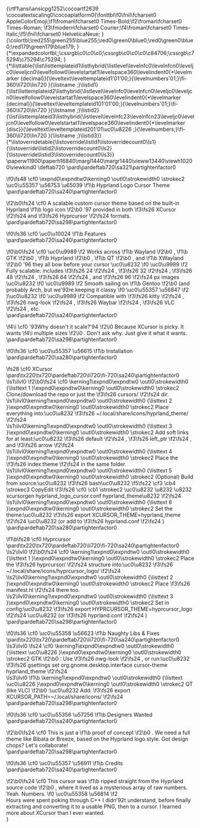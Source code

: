 {\rtf1\ansi\ansicpg1252\cocoartf2639
\cocoatextscaling0\cocoaplatform0{\fonttbl\f0\fnil\fcharset0 AppleColorEmoji;\f1\froman\fcharset0 Times-Bold;\f2\froman\fcharset0 Times-Roman;
\f3\fmodern\fcharset0 Courier;\f4\froman\fcharset0 Times-Italic;\f5\fnil\fcharset0 HelveticaNeue;
}
{\colortbl;\red255\green255\blue255;\red0\green0\blue0;\red0\green0\blue0;\red179\green179\blue179;
}
{\*\expandedcolortbl;;\cssrgb\c0\c0\c0;\cssrgb\c0\c0\c0\c84706;\cssrgb\c75294\c75294\c75294;
}
{\*\listtable{\list\listtemplateid1\listhybrid{\listlevel\levelnfc0\levelnfcn0\leveljc0\leveljcn0\levelfollow0\levelstartat1\levelspace360\levelindent0{\*\levelmarker \{decimal\}}{\leveltext\leveltemplateid1\'01\'00;}{\levelnumbers\'01;}\fi-360\li720\lin720 }{\listname ;}\listid1}
{\list\listtemplateid2\listhybrid{\listlevel\levelnfc0\levelnfcn0\leveljc0\leveljcn0\levelfollow0\levelstartat1\levelspace360\levelindent0{\*\levelmarker \{decimal\}}{\leveltext\leveltemplateid101\'01\'00;}{\levelnumbers\'01;}\fi-360\li720\lin720 }{\listname ;}\listid2}
{\list\listtemplateid3\listhybrid{\listlevel\levelnfc23\levelnfcn23\leveljc0\leveljcn0\levelfollow0\levelstartat1\levelspace360\levelindent0{\*\levelmarker \{disc\}}{\leveltext\leveltemplateid201\'01\uc0\u8226 ;}{\levelnumbers;}\fi-360\li720\lin720 }{\listname ;}\listid3}}
{\*\listoverridetable{\listoverride\listid1\listoverridecount0\ls1}{\listoverride\listid2\listoverridecount0\ls2}{\listoverride\listid3\listoverridecount0\ls3}}
\paperw11900\paperh16840\margl1440\margr1440\vieww13440\viewh10200\viewkind0
\deftab720
\pard\pardeftab720\sa321\partightenfactor0

\f0\fs48 \cf0 \expnd0\expndtw0\kerning0
\outl0\strokewidth0 \strokec2 \uc0\u55357 \u56753 \u65039 
\f1\b  Hyprland Logo Cursor Theme\
\pard\pardeftab720\sa240\partightenfactor0

\f2\b0\fs24 \cf0 A scalable custom cursor theme based on the built-in Hyprland 
\f1\b logo icon
\f2\b0  \'97 provided in both 
\f3\fs26 XCursor
\f2\fs24  and 
\f3\fs26 Hyprcursor
\f2\fs24  formats.\
\pard\pardeftab720\sa298\partightenfactor0

\f0\fs36 \cf0 \uc0\u10024 
\f1\b  Features\
\pard\pardeftab720\sa240\partightenfactor0

\f0\b0\fs24 \cf0 \uc0\u9989 
\f2  Works across 
\f1\b Wayland
\f2\b0 , 
\f1\b GTK
\f2\b0 , 
\f1\b Hyprland
\f2\b0 , 
\f1\b QT
\f2\b0 , and 
\f1\b XWayland
\f2\b0  \'96 they all bow before your cursor \uc0\u8232 
\f0 \uc0\u9989 
\f2  Fully scalable: includes 
\f3\fs26 24
\f2\fs24 , 
\f3\fs26 32
\f2\fs24 , 
\f3\fs26 48
\f2\fs24 , 
\f3\fs26 64
\f2\fs24 , and 
\f3\fs26 96
\f2\fs24  px images \uc0\u8232 
\f0 \uc0\u9989 
\f2  Smooth sailing on 
\f1\b Gentoo
\f2\b0  (and probably Arch, but we\'92re keeping it classy 
\f0 \uc0\u55357 \u56847 
\f2 )\uc0\u8232 
\f0 \uc0\u9989 
\f2  Compatible with 
\f3\fs26 kitty
\f2\fs24 , 
\f3\fs26 nwg-look
\f2\fs24 , 
\f3\fs26 Waybar
\f2\fs24 , 
\f3\fs26 VLC
\f2\fs24 , etc.\
\pard\pardeftab720\sa240\partightenfactor0

\f4\i \cf0 \'93Why doesn't it scale?\'94
\f2\i0  Because XCursor is picky. It wants 
\f4\i multiple sizes
\f2\i0 . Don't ask why. Just give it what it wants.\
\pard\pardeftab720\sa298\partightenfactor0

\f0\fs36 \cf0 \uc0\u55357 \u56615 
\f1\b  Installation\
\pard\pardeftab720\sa280\partightenfactor0

\fs28 \cf0 XCursor\
\pard\tx220\tx720\pardeftab720\li720\fi-720\sa240\partightenfactor0
\ls1\ilvl0
\f2\b0\fs24 \cf0 \kerning1\expnd0\expndtw0 \outl0\strokewidth0 {\listtext	1	}\expnd0\expndtw0\kerning0
\outl0\strokewidth0 \strokec2 Clone/download the repo or just the 
\f3\fs26 cursors/
\f2\fs24  dir.\
\ls1\ilvl0\kerning1\expnd0\expndtw0 \outl0\strokewidth0 {\listtext	2	}\expnd0\expndtw0\kerning0
\outl0\strokewidth0 \strokec2 Place everything into:\uc0\u8232 
\f3\fs26 ~/.local/share/icons/hyprland_theme/
\f2\fs24 \
\ls1\ilvl0\kerning1\expnd0\expndtw0 \outl0\strokewidth0 {\listtext	3	}\expnd0\expndtw0\kerning0
\outl0\strokewidth0 \strokec2 Add soft links for at least:\uc0\u8232 
\f3\fs26 default
\f2\fs24 , 
\f3\fs26 left_ptr
\f2\fs24 , and 
\f3\fs26 arrow
\f2\fs24 \
\ls1\ilvl0\kerning1\expnd0\expndtw0 \outl0\strokewidth0 {\listtext	4	}\expnd0\expndtw0\kerning0
\outl0\strokewidth0 \strokec2 Place the 
\f3\fs26 index.theme
\f2\fs24  in the same folder.\
\ls1\ilvl0\kerning1\expnd0\expndtw0 \outl0\strokewidth0 {\listtext	5	}\expnd0\expndtw0\kerning0
\outl0\strokewidth0 \strokec2 (Optional) Build from source:\uc0\u8232 
\f3\fs26 bash\uc0\u8232 
\f5\fs22 \cf3 \cb4 \strokec3 CopyEdit
\f3\fs26 \cf0 \cb1 \strokec2 \uc0\u8232 \u8232 \u8232 xcursorgen hyprland_logo_cursor.conf hyprland_theme\u8232 
\f2\fs24 \
\ls1\ilvl0\kerning1\expnd0\expndtw0 \outl0\strokewidth0 {\listtext	6 	}\expnd0\expndtw0\kerning0
\outl0\strokewidth0 \strokec2 Set the theme:\uc0\u8232 
\f3\fs26 export XCURSOR_THEME=hyprland_theme
\f2\fs24 \uc0\u8232 (or add to 
\f3\fs26 hyprland.conf
\f2\fs24 )\
\pard\pardeftab720\sa280\partightenfactor0

\f1\b\fs28 \cf0 Hyprcursor\
\pard\tx220\tx720\pardeftab720\li720\fi-720\sa240\partightenfactor0
\ls2\ilvl0
\f2\b0\fs24 \cf0 \kerning1\expnd0\expndtw0 \outl0\strokewidth0 {\listtext	1	}\expnd0\expndtw0\kerning0
\outl0\strokewidth0 \strokec2 Place the 
\f3\fs26 hyprcursor/
\f2\fs24  structure into:\uc0\u8232 
\f3\fs26 ~/.local/share/icons/hyprcursor_logo/
\f2\fs24 \
\ls2\ilvl0\kerning1\expnd0\expndtw0 \outl0\strokewidth0 {\listtext	2	}\expnd0\expndtw0\kerning0
\outl0\strokewidth0 \strokec2 Place 
\f3\fs26 manifest.hl
\f2\fs24  there too.\
\ls2\ilvl0\kerning1\expnd0\expndtw0 \outl0\strokewidth0 {\listtext	3	}\expnd0\expndtw0\kerning0
\outl0\strokewidth0 \strokec2 Set in config:\uc0\u8232 
\f3\fs26 export HYPRCURSOR_THEME=hyprcursor_logo
\f2\fs24 \uc0\u8232 (or 
\f3\fs26 hyprland.conf
\f2\fs24 )\
\pard\pardeftab720\sa298\partightenfactor0

\f0\fs36 \cf0 \uc0\u55358 \u56623 
\f1\b  Naughty Libs & Fixes\
\pard\tx220\tx720\pardeftab720\li720\fi-720\sa240\partightenfactor0
\ls3\ilvl0
\fs24 \cf0 \kerning1\expnd0\expndtw0 \outl0\strokewidth0 {\listtext	\uc0\u8226 	}\expnd0\expndtw0\kerning0
\outl0\strokewidth0 \strokec2 GTK
\f2\b0 : Use 
\f3\fs26 nwg-look
\f2\fs24 , or run:\uc0\u8232 
\f3\fs26 gsettings set org.gnome.desktop.interface cursor-theme hyprland_theme
\f2\fs24 \
\ls3\ilvl0
\f1\b \kerning1\expnd0\expndtw0 \outl0\strokewidth0 {\listtext	\uc0\u8226 	}\expnd0\expndtw0\kerning0
\outl0\strokewidth0 \strokec2 QT (like VLC)
\f2\b0 :\uc0\u8232 Add: 
\f3\fs26 export XCURSOR_PATH=~/.local/share/icons/
\f2\fs24 \
\pard\pardeftab720\sa298\partightenfactor0

\f0\fs36 \cf0 \uc0\u55356 \u57256 
\f1\b  Designers Wanted\
\pard\pardeftab720\sa240\partightenfactor0

\f2\b0\fs24 \cf0 This is just a 
\f1\b proof of concept
\f2\b0 . We need a full theme like Bibata or Breeze, based on the Hyprland logo style. Got design chops? Let's collaborate!\
\pard\pardeftab720\sa298\partightenfactor0

\f0\fs36 \cf0 \uc0\u55357 \u56911 
\f1\b  Credits\
\pard\pardeftab720\sa240\partightenfactor0

\f2\b0\fs24 \cf0 This cursor was 
\f1\b ripped straight from the Hyprland source code
\f2\b0 , where it lived as a mysterious array of raw numbers. Yeah. Numbers. 
\f0 \uc0\u55358 \u56814 
\f2 \
Hours were spent poking through C++ I didn\'92t understand, before finally extracting and converting it to a usable PNG, then to a cursor. I learned more about XCursor than I ever wanted.\
}